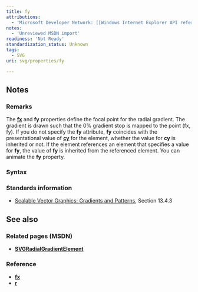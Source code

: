 ```yaml
---
title: fy
attributions:
  - 'Microsoft Developer Network: [[Windows Internet Explorer API reference](http://msdn.microsoft.com/en-us/library/ie/hh828809%28v=vs.85%29.aspx) Article]'
notes:
  - 'Unreviewed MSDN import'
readiness: 'Not Ready'
standardization_status: Unknown
tags:
  - SVG
uri: svg/properties/fy

---
```

## Notes

### Remarks

The [**fx**](/svg/properties/fx) and **fy** properties define the focal point for the radial gradient. The gradient is drawn such that the 0% gradient stop is mapped to the point (fx, fy). If you do not specify the **fy** attribute, **fy** coincides with the presentational value of [**cy**](/svg/properties/cy_(SVGRadialGradientElement)) for the element, whether the value for **cy** is inherited or not. If the element references an element that specifies a value for **fy**, the value of **fy** is inherited from the referenced element. You can animate the **fy** property.

### Syntax

### Standards information

-   [Scalable Vector Graphics: Gradients and Patterns](http://go.microsoft.com/fwlink/p/?linkid=199811), Section 13.4.3

## See also

### Related pages (MSDN)

-   [**SVGRadialGradientElement**](/svg/elements/radialGradient)

### Reference

-   [**fx**](/svg/properties/fx)
-   [**r**](/svg/properties/r_(SVGRadialGradientElement))
